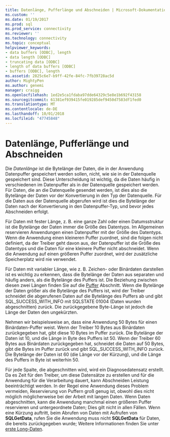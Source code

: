 ```yaml
---
title: Datenlänge, Pufferlänge und Abschneiden | Microsoft-Dokumentation
ms.custom: ''
ms.date: 01/19/2017
ms.prod: sql
ms.prod_service: connectivity
ms.reviewer: ''
ms.technology: connectivity
ms.topic: conceptual
helpviewer_keywords:
- data buffers [ODBC], length
- data length [ODBC]
- truncating data [ODBC]
- length of data buffers [ODBC]
- buffers [ODBC], length
ms.assetid: 2825c6e7-b9ff-42fe-84fc-7fb39728ac5d
author: MightyPen
ms.author: genemi
manager: craigg
ms.openlocfilehash: 1ed2e5ca1fdaba97dde64329c5e8e1b692f43158
ms.sourcegitcommit: 61381ef939415fe019285def9450d7583df1fed0
ms.translationtype: MT
ms.contentlocale: de-DE
ms.lasthandoff: 10/01/2018
ms.locfileid: "47745848"
---
```

# <a name="data-length-buffer-length-and-truncation"></a>Datenlänge, Pufferlänge und Abschneiden
Die *Datenlänge* ist die Bytelänge der Daten, die in der Anwendung Datenpuffer gespeichert werden sollen, nicht, wie sie in der Datenquelle gespeichert sind. Diese Unterscheidung ist wichtig, da die Daten häufig in verschiedenen im Datenpuffer als in der Datenquelle gespeichert werden. Für Daten, die an die Datenquelle gesendet werden, ist dies also die Bytelänge der Daten vor der Konvertierung in den Typ der Datenquelle. Für die Daten aus der Datenquelle abgerufen wird ist dies die Bytelänge der Daten nach der Konvertierung in den Datenpuffer-Typ, und bevor jedes Abschneiden erfolgt.  
  
 Für Daten mit fester Länge, z. B. eine ganze Zahl oder einen Datumsstruktur ist die Bytelänge der Daten immer die Größe des Datentyps. Im Allgemeinen reservieren Anwendungen einen Datenpuffer mit der Größe des Datentyps. Wenn die Anwendung einen kleineren Puffer zuordnet, sind die folgen nicht definiert, da der Treiber geht davon aus, der Datenpuffer ist die Größe des Datentyps und die Daten für eine kleinere Puffer nicht abschneidet. Wenn die Anwendung auf einen größeren Puffer zuordnet, wird der zusätzliche Speicherplatz wird nie verwendet.  
  
 Für Daten mit variabler Länge, wie z. B. Zeichen- oder Binärdaten darstellen ist es wichtig zu erkennen, dass die Bytelänge der Daten aus separaten und häufig anders, als die Bytelänge des Puffers ist. Die Beziehung zwischen diesen zwei Längen finden Sie auf die [Puffer](../../../odbc/reference/develop-app/buffers.md) Abschnitt. Wenn die Bytelänge der Daten größer als die Bytelänge des Puffers ist, wird der Treiber schneidet die abgerufenen Daten auf die Bytelänge des Puffers ab und gibt SQL_SUCCESS_WITH_INFO mit SQLSTATE 01004 (Daten wurden abgeschnitten) zurück. Die zurückgegebene Byte-Länge ist jedoch die Länge der Daten den ungekürzten.  
  
 Nehmen wir beispielsweise an, dass eine Anwendung 50 Bytes für einen Binärdaten-Puffer weist. Wenn der Treiber 10 Bytes aus Binärdaten zurückgegeben hat, gibt diese 10 Bytes im Puffer zurück. Die Bytelänge der Daten ist 10, und die Länge in Byte des Puffers ist 50. Wenn der Treiber 60 Bytes aus Binärdaten zurückgegeben hat, schneidet die Daten auf 50 Bytes, gibt die Bytes im Puffer zurück und gibt SQL_SUCCESS_WITH_INFO zurück. Die Bytelänge der Daten ist 60 (die Länge vor der Kürzung), und die Länge des Puffers in Byte ist weiterhin 50.  
  
 Für jede Spalte, die abgeschnitten wird, wird ein Diagnosedatensatz erstellt. Da es Zeit für den Treiber, um diese Datensätze zu erstellen und für die Anwendung für die Verarbeitung dauert, kann Abschneiden Leistung beeinträchtigt werden. In der Regel eine Anwendung dieses Problem vermeiden, Reservierung von Puffern groß genug ist, obwohl dies nicht möglich möglicherweise bei der Arbeit mit langen Daten. Wenn Daten abgeschnitten, kann die Anwendung manchmal einen größeren Puffer reservieren und untergeordnete Daten; Dies gilt nicht in allen Fällen. Wenn eine Kürzung auftritt, beim Abrufen von Daten mit Aufrufen von **SQLGetData**, rufen Sie die Anwendung muss nicht **SQLGetData** für Daten, die bereits zurückgegeben wurde; Weitere Informationen finden Sie unter [erste Long-Daten](../../../odbc/reference/develop-app/getting-long-data.md).
